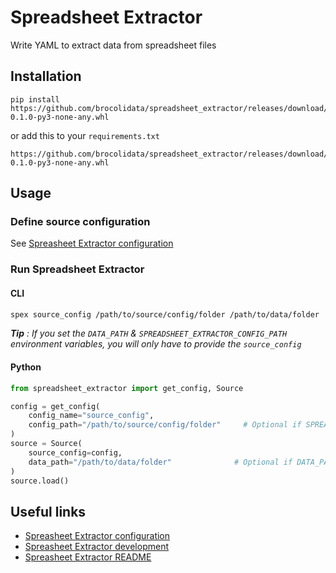 # Spreadsheet Extractor
Write YAML to extract data from spreadsheet files

## Installation

```
pip install https://github.com/brocolidata/spreadsheet_extractor/releases/download/spreadsheet_extractor_v0.1.0/spreadsheet_extractor-0.1.0-py3-none-any.whl
```
or add this to your `requirements.txt`
```
https://github.com/brocolidata/spreadsheet_extractor/releases/download/spreadsheet_extractor_v0.1.0/spreadsheet_extractor-0.1.0-py3-none-any.whl
```

## Usage

### Define source configuration
See [Spreasheet Extractor configuration](/src/configuration.md)

### Run Spreadsheet Extractor

#### CLI
```bash
spex source_config /path/to/source/config/folder /path/to/data/folder
```
***Tip** : If you set the `DATA_PATH` & `SPREADSHEET_EXTRACTOR_CONFIG_PATH` environment variables, you will only have to provide the `source_config`*

#### Python
```python
from spreadsheet_extractor import get_config, Source

config = get_config(
    config_name="source_config",
    config_path="/path/to/source/config/folder"     # Optional if SPREADSHEET_EXTRACTOR_CONFIG_PATH is defined
)
source = Source(
    source_config=config,                           
    data_path="/path/to/data/folder"              # Optional if DATA_PATH is defined
)
source.load()
```

## Useful links
- [Spreasheet Extractor configuration](/src/configuration.md)
- [Spreasheet Extractor development](/src/development.md)
- [Spreasheet Extractor README](/src/README.md)